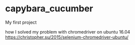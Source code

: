 # capybara_cucumber
My first project

how I solved my problem with chromedriver on ubuntu 16.04
https://christopher.su/2015/selenium-chromedriver-ubuntu/
